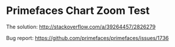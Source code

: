 # Primefaces Chart Zoom Test

The solution: http://stackoverflow.com/a/39264457/2826279

Bug report: https://github.com/primefaces/primefaces/issues/1736
